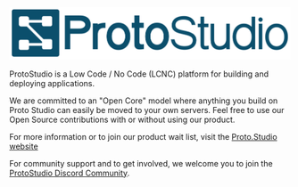 <picture style="max-width: 100px" alt="ProtoStudio">
  <source media="(prefers-color-scheme: dark)" srcset="./profile/images/logo-dark.svg">
  <img src="./profile/images/logo-light.svg">
</picture>

ProtoStudio is a Low Code / No Code (LCNC) platform for building and deploying applications.

We are committed to an "Open Core" model where anything you build on Proto Studio can easily be moved to your own servers. Feel free to use our Open Source contributions with or without using our product.

For more information or to join our product wait list, visit the [Proto.Studio website](https://proto.studio/)

For community support and to get involved, we welcome you to join the [ProtoStudio Discord Community](https://proto.studio/social/discord).

<!--

**Here are some ideas to get you started:**

🙋‍♀️ A short introduction - what is your organization all about?
🌈 Contribution guidelines - how can the community get involved?
👩‍💻 Useful resources - where can the community find your docs? Is there anything else the community should know?
🍿 Fun facts - what does your team eat for breakfast?
🧙 Remember, you can do mighty things with the power of [Markdown](https://docs.github.com/github/writing-on-github/getting-started-with-writing-and-formatting-on-github/basic-writing-and-formatting-syntax)
-->
